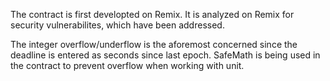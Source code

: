 
The contract is first developted on Remix.  It is analyzed on Remix for security vulnerabilites, which have been addressed. 

The integer overflow/underflow is the aforemost concerned since the deadline is entered as seconds since last epoch. SafeMath is being used in the contract to prevent overflow when working with unit.
